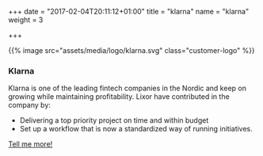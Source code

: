 +++
date = "2017-02-04T20:11:12+01:00"
title = "klarna"
name = "klarna"
weight = 3

+++

{{% image src="assets/media/logo/klarna.svg" class="customer-logo" %}}
### Klarna
Klarna is one of the leading fintech companies in the Nordic and keep on growing while maintaining profitability. Lixor have contributed in the company by: 

* Delivering a top priority project on time and within budget
* Set up a workflow that is now a standardized way of running initiatives. 


[Tell me more!](mailto:team@lixor.se?subject=Tell%20me%20more!&body=Hi!%20Please%20contact%20me%20so%20we%20can%20have%20coffe%20and%20talk%20about%20agile%20ways%20of%20working)
